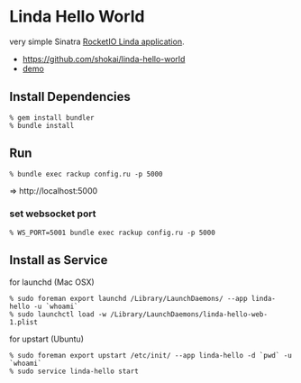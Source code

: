 # Linda Hello World

very simple Sinatra [RocketIO Linda application](https://github.com/shokai/sinatra-rocketio-linda).

- https://github.com/shokai/linda-hello-world
- [demo](http://hello-linda.shokai.org)


## Install Dependencies

    % gem install bundler
    % bundle install


## Run

    % bundle exec rackup config.ru -p 5000

=> http://localhost:5000


### set websocket port

    % WS_PORT=5001 bundle exec rackup config.ru -p 5000


Install as Service
------------------

for launchd (Mac OSX)

    % sudo foreman export launchd /Library/LaunchDaemons/ --app linda-hello -u `whoami`
    % sudo launchctl load -w /Library/LaunchDaemons/linda-hello-web-1.plist

for upstart (Ubuntu)

    % sudo foreman export upstart /etc/init/ --app linda-hello -d `pwd` -u `whoami`
    % sudo service linda-hello start
